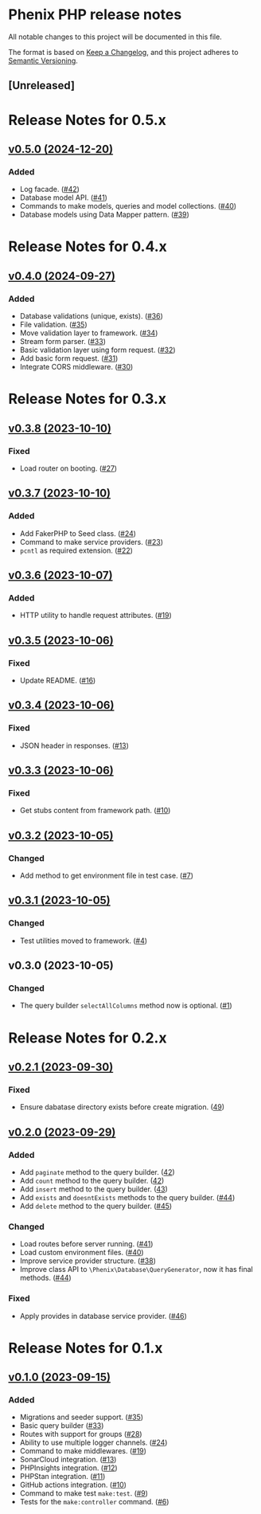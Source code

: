 # Phenix PHP release notes

All notable changes to this project will be documented in this file.

The format is based on [Keep a Changelog](https://keepachangelog.com/en/1.0.0/),
and this project adheres to [Semantic Versioning](https://semver.org/spec/v2.0.0.html).

## [Unreleased]

# Release Notes for 0.5.x

## [v0.5.0 (2024-12-20)](https://github.com/phenixphp/framework/compare/0.4.0...0.5.0)

### Added
- Log facade. ([#42](https://github.com/phenixphp/framework/pull/42))
- Database model API. ([#41](https://github.com/phenixphp/framework/pull/41))
- Commands to make models, queries and model collections. ([#40](https://github.com/phenixphp/framework/pull/40))
- Database models using Data Mapper pattern. ([#39](https://github.com/phenixphp/framework/pull/39))

# Release Notes for 0.4.x

## [v0.4.0 (2024-09-27)](https://github.com/phenixphp/framework/compare/0.3.8...0.4.0)

### Added
- Database validations (unique, exists). ([#36](https://github.com/phenixphp/framework/pull/36))
- File validation. ([#35](https://github.com/phenixphp/framework/pull/35))
- Move validation layer to framework. ([#34](https://github.com/phenixphp/framework/pull/34))
- Stream form parser. ([#33](https://github.com/phenixphp/framework/pull/33))
- Basic validation layer using form request. ([#32](https://github.com/phenixphp/framework/pull/32))
- Add basic form request. ([#31](https://github.com/phenixphp/framework/pull/31))
- Integrate CORS middleware. ([#30](https://github.com/phenixphp/framework/pull/30))

# Release Notes for 0.3.x

## [v0.3.8 (2023-10-10)](https://github.com/phenixphp/framework/compare/0.3.7...0.3.8)

### Fixed
- Load router on booting. ([#27](https://github.com/phenixphp/framework/pull/27))

## [v0.3.7 (2023-10-10)](https://github.com/phenixphp/framework/compare/0.3.6...0.3.7)

### Added
- Add FakerPHP to Seed class. ([#24](https://github.com/phenixphp/framework/pull/24))
- Command to make service providers. ([#23](https://github.com/phenixphp/framework/pull/23))
- `pcntl` as required extension. ([#22](https://github.com/phenixphp/framework/pull/22))

## [v0.3.6 (2023-10-07)](https://github.com/phenixphp/framework/compare/0.3.5...0.3.6)

### Added
- HTTP utility to handle request attributes. ([#19](https://github.com/phenixphp/framework/pull/19))

## [v0.3.5 (2023-10-06)](https://github.com/phenixphp/framework/compare/0.3.4...0.3.5)

### Fixed
- Update README. ([#16](https://github.com/phenixphp/framework/pull/16))

## [v0.3.4 (2023-10-06)](https://github.com/phenixphp/framework/compare/0.3.3...0.3.4)

### Fixed
- JSON header in responses. ([#13](https://github.com/phenixphp/framework/pull/13))

## [v0.3.3 (2023-10-06)](https://github.com/phenixphp/framework/compare/0.3.2...0.3.3)

### Fixed
- Get stubs content from framework path. ([#10](https://github.com/phenixphp/framework/pull/10))

## [v0.3.2 (2023-10-05)](https://github.com/phenixphp/framework/compare/0.3.1...0.3.2)

### Changed
- Add method to get environment file in test case. ([#7](https://github.com/phenixphp/framework/pull/7))

## [v0.3.1 (2023-10-05)](https://github.com/phenixphp/framework/compare/0.3.0...0.3.1)

### Changed
- Test utilities moved to framework. ([#4](https://github.com/phenixphp/framework/pull/4))

## v0.3.0 (2023-10-05)

### Changed
- The query builder `selectAllColumns` method now is optional. ([#1](https://github.com/phenixphp/framework/pull/1))

# Release Notes for 0.2.x

## [v0.2.1 (2023-09-30)](https://github.com/phenixphp/phenix/compare/0.2.0...0.2.1)

### Fixed
- Ensure dabatase directory exists before create migration. ([49](https://github.com/phenixphp/phenix/pull/49))

## [v0.2.0 (2023-09-29)](https://github.com/phenixphp/phenix/compare/0.1.0...0.2.0)

### Added
- Add `paginate` method to the query builder. ([42](https://github.com/phenixphp/phenix/pull/42))
- Add `count` method to the query builder. ([42](https://github.com/phenixphp/phenix/pull/42))
- Add `insert` method to the query builder. ([43](https://github.com/phenixphp/phenix/pull/43))
- Add `exists` and `doesntExists` methods to the query builder. ([#44](https://github.com/phenixphp/phenix/pull/44))
- Add `delete` method to the query builder. ([#45](https://github.com/phenixphp/phenix/pull/45))

### Changed
- Load routes before server running. ([#41](https://github.com/phenixphp/phenix/pull/41))
- Load custom environment files. ([#40](https://github.com/phenixphp/phenix/pull/40))
- Improve service provider structure. ([#38](https://github.com/phenixphp/phenix/pull/38))
- Improve class API to `\Phenix\Database\QueryGenerator`, now it has final methods. ([#44](https://github.com/phenixphp/phenix/pull/44))

### Fixed
- Apply provides in database service provider. ([#46](https://github.com/phenixphp/phenix/pull/46))

# Release Notes for 0.1.x

## [v0.1.0 (2023-09-15)](https://github.com/phenixphp/phenix/compare/0.0.1-alpha.1...0.1.0)

### Added
- Migrations and seeder support. ([#35](https://github.com/phenixphp/phenix/pull/35))
- Basic query builder ([#33](https://github.com/phenixphp/phenix/pull/33))
- Routes with support for groups ([#28](https://github.com/phenixphp/phenix/pull/28))
- Ability to use multiple logger channels. ([#24](https://github.com/phenixphp/phenix/pull/24))
- Command to make middlewares. ([#19](https://github.com/phenixphp/phenix/pull/19))
- SonarCloud integration. ([#13](https://github.com/phenixphp/phenix/pull/13))
- PHPInsights integration. ([#12](https://github.com/phenixphp/phenix/pull/12))
- PHPStan integration. ([#11](https://github.com/phenixphp/phenix/pull/11))
- GitHub actions integration. ([#10](https://github.com/phenixphp/phenix/pull/10))
- Command to make test `make:test`. ([#9](https://github.com/phenixphp/phenix/pull/9))
- Tests for the `make:controller` command. ([#6](https://github.com/phenixphp/phenix/pull/6))
